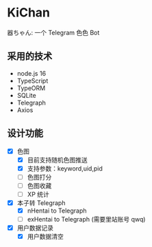 # KiChan

器ちゃん: 一个 Telegram 色色 Bot

## 采用的技术

- node.js 16
- TypeScript
- TypeORM
- SQLite
- Telegraph
- Axios

## 设计功能

- [x] 色图
  - [x] 目前支持随机色图推送
  - [x] 支持参数：keyword,uid,pid
  - [ ] 色图打分
  - [ ] 色图收藏
  - [ ] XP 统计
- [x] 本子转 Telegraph
  - [x] nHentai to Telegraph
  - [ ] exHentai to Telegraph (需要里站账号 qwq)
- [x] 用户数据记录
  - [x] 用户数据清空
